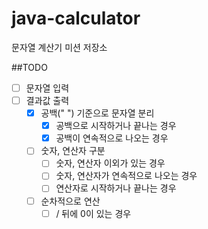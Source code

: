 # java-calculator
문자열 계산기 미션 저장소

##TODO
- [ ] 문자열 입력
- [ ] 결과값 출력
    - [x] 공백(" ") 기준으로 문자열 분리
        - [x] 공백으로 시작하거나 끝나는 경우
        - [x] 공백이 연속적으로 나오는 경우
    - [ ] 숫자, 연산자 구분
        - [ ] 숫자, 연산자 이외가 있는 경우
        - [ ] 숫자, 연산자가 연속적으로 나오는 경우
        - [ ] 연산자로 시작하거나 끝나는 경우
    - [ ] 순차적으로 연산
        - [ ] / 뒤에 0이 있는 경우